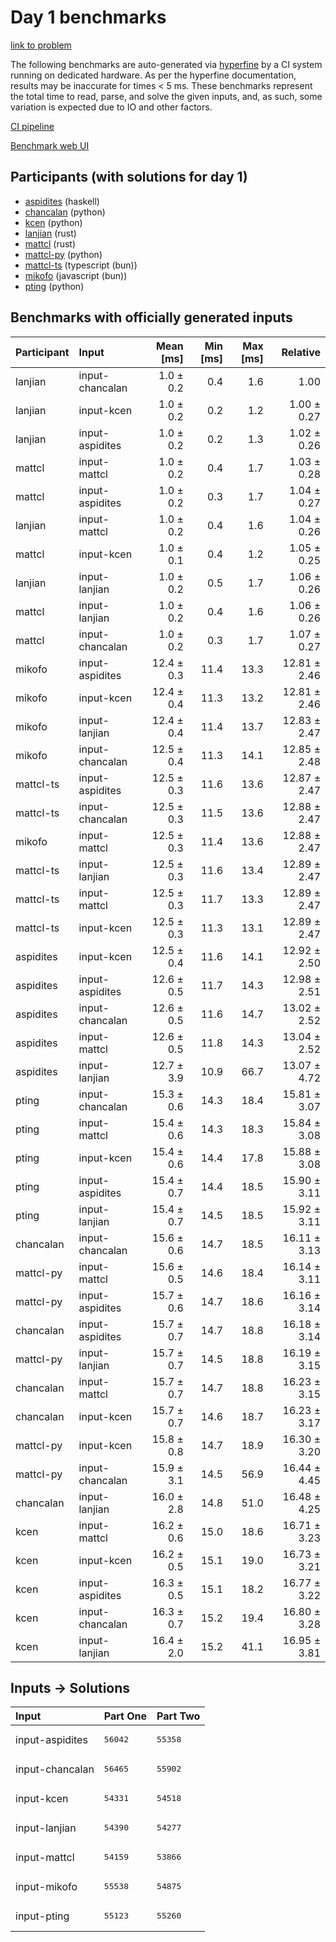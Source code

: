 # Day 1 benchmarks

[link to problem](https://adventofcode.com/2023/day/1)

The following benchmarks are auto-generated via
[hyperfine](https://github.com/sharkdp/hyperfine) by a CI system running on
dedicated hardware. As per the hyperfine documentation, results may be
inaccurate for times < 5 ms. These benchmarks represent the total time to read,
parse, and solve the given inputs, and, as such, some variation is expected due
to IO and other factors.

[CI pipeline](http://ci.papercode.net:8080/teams/main/pipelines/aoc2023)

[Benchmark web UI](https://aoc.ancalagon.black)


## Participants (with solutions for day 1)

- [aspidites](https://github.com/aspidites/aoc2023) (haskell)
- [chancalan](https://github.com/chancalan/aoc2023) (python)
- [kcen](https://github.com/kcen/aoc2023) (python)
- [lanjian](https://github.com/lanjian/aoc-2023) (rust)
- [mattcl](https://github.com/mattcl/aoc2023) (rust)
- [mattcl-py](https://github.com/mattcl/aoc2023-py) (python)
- [mattcl-ts](https://github.com/mattcl/aoc2023-js) (typescript (bun))
- [mikofo](https://github.com/mikofo/advent-of-code-2023) (javascript (bun))
- [pting](https://github.com/pting/aoc2023) (python)


## Benchmarks with officially generated inputs

| Participant | Input | Mean [ms] | Min [ms] | Max [ms] | Relative |
|:---|:---|---:|---:|---:|---:|
| lanjian | input-chancalan | 1.0 ± 0.2 | 0.4 | 1.6 | 1.00 |
| lanjian | input-kcen | 1.0 ± 0.2 | 0.2 | 1.2 | 1.00 ± 0.27 |
| lanjian | input-aspidites | 1.0 ± 0.2 | 0.2 | 1.3 | 1.02 ± 0.26 |
| mattcl | input-mattcl | 1.0 ± 0.2 | 0.4 | 1.7 | 1.03 ± 0.28 |
| mattcl | input-aspidites | 1.0 ± 0.2 | 0.3 | 1.7 | 1.04 ± 0.27 |
| lanjian | input-mattcl | 1.0 ± 0.2 | 0.4 | 1.6 | 1.04 ± 0.26 |
| mattcl | input-kcen | 1.0 ± 0.1 | 0.4 | 1.2 | 1.05 ± 0.25 |
| lanjian | input-lanjian | 1.0 ± 0.2 | 0.5 | 1.7 | 1.06 ± 0.26 |
| mattcl | input-lanjian | 1.0 ± 0.2 | 0.4 | 1.6 | 1.06 ± 0.26 |
| mattcl | input-chancalan | 1.0 ± 0.2 | 0.3 | 1.7 | 1.07 ± 0.27 |
| mikofo | input-aspidites | 12.4 ± 0.3 | 11.4 | 13.3 | 12.81 ± 2.46 |
| mikofo | input-kcen | 12.4 ± 0.4 | 11.3 | 13.2 | 12.81 ± 2.46 |
| mikofo | input-lanjian | 12.4 ± 0.4 | 11.4 | 13.7 | 12.83 ± 2.47 |
| mikofo | input-chancalan | 12.5 ± 0.4 | 11.3 | 14.1 | 12.85 ± 2.48 |
| mattcl-ts | input-aspidites | 12.5 ± 0.3 | 11.6 | 13.6 | 12.87 ± 2.47 |
| mattcl-ts | input-chancalan | 12.5 ± 0.3 | 11.5 | 13.6 | 12.88 ± 2.47 |
| mikofo | input-mattcl | 12.5 ± 0.3 | 11.4 | 13.6 | 12.88 ± 2.47 |
| mattcl-ts | input-lanjian | 12.5 ± 0.3 | 11.6 | 13.4 | 12.89 ± 2.47 |
| mattcl-ts | input-mattcl | 12.5 ± 0.3 | 11.7 | 13.3 | 12.89 ± 2.47 |
| mattcl-ts | input-kcen | 12.5 ± 0.3 | 11.3 | 13.1 | 12.89 ± 2.47 |
| aspidites | input-kcen | 12.5 ± 0.4 | 11.6 | 14.1 | 12.92 ± 2.50 |
| aspidites | input-aspidites | 12.6 ± 0.5 | 11.7 | 14.3 | 12.98 ± 2.51 |
| aspidites | input-chancalan | 12.6 ± 0.5 | 11.6 | 14.7 | 13.02 ± 2.52 |
| aspidites | input-mattcl | 12.6 ± 0.5 | 11.8 | 14.3 | 13.04 ± 2.52 |
| aspidites | input-lanjian | 12.7 ± 3.9 | 10.9 | 66.7 | 13.07 ± 4.72 |
| pting | input-chancalan | 15.3 ± 0.6 | 14.3 | 18.4 | 15.81 ± 3.07 |
| pting | input-mattcl | 15.4 ± 0.6 | 14.3 | 18.3 | 15.84 ± 3.08 |
| pting | input-kcen | 15.4 ± 0.6 | 14.4 | 17.8 | 15.88 ± 3.08 |
| pting | input-aspidites | 15.4 ± 0.7 | 14.4 | 18.5 | 15.90 ± 3.11 |
| pting | input-lanjian | 15.4 ± 0.7 | 14.5 | 18.5 | 15.92 ± 3.11 |
| chancalan | input-chancalan | 15.6 ± 0.6 | 14.7 | 18.5 | 16.11 ± 3.13 |
| mattcl-py | input-mattcl | 15.6 ± 0.5 | 14.6 | 18.4 | 16.14 ± 3.11 |
| mattcl-py | input-aspidites | 15.7 ± 0.6 | 14.7 | 18.6 | 16.16 ± 3.14 |
| chancalan | input-aspidites | 15.7 ± 0.7 | 14.7 | 18.8 | 16.18 ± 3.14 |
| mattcl-py | input-lanjian | 15.7 ± 0.7 | 14.5 | 18.8 | 16.19 ± 3.15 |
| chancalan | input-mattcl | 15.7 ± 0.7 | 14.7 | 18.8 | 16.23 ± 3.15 |
| chancalan | input-kcen | 15.7 ± 0.7 | 14.6 | 18.7 | 16.23 ± 3.17 |
| mattcl-py | input-kcen | 15.8 ± 0.8 | 14.7 | 18.9 | 16.30 ± 3.20 |
| mattcl-py | input-chancalan | 15.9 ± 3.1 | 14.5 | 56.9 | 16.44 ± 4.45 |
| chancalan | input-lanjian | 16.0 ± 2.8 | 14.8 | 51.0 | 16.48 ± 4.25 |
| kcen | input-mattcl | 16.2 ± 0.6 | 15.0 | 18.6 | 16.71 ± 3.23 |
| kcen | input-kcen | 16.2 ± 0.5 | 15.1 | 19.0 | 16.73 ± 3.21 |
| kcen | input-aspidites | 16.3 ± 0.5 | 15.1 | 18.2 | 16.77 ± 3.22 |
| kcen | input-chancalan | 16.3 ± 0.7 | 15.2 | 19.4 | 16.80 ± 3.28 |
| kcen | input-lanjian | 16.4 ± 2.0 | 15.2 | 41.1 | 16.95 ± 3.81 |


## Inputs -> Solutions

| Input | Part One | Part Two |
|:---|:---|:---|
|input-aspidites|<pre>56042</pre>|<pre>55358</pre>|
|input-chancalan|<pre>56465</pre>|<pre>55902</pre>|
|input-kcen|<pre>54331</pre>|<pre>54518</pre>|
|input-lanjian|<pre>54390</pre>|<pre>54277</pre>|
|input-mattcl|<pre>54159</pre>|<pre>53866</pre>|
|input-mikofo|<pre>55538</pre>|<pre>54875</pre>|
|input-pting|<pre>55123</pre>|<pre>55260</pre>|
